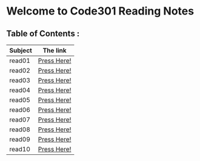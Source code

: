 # Welcome to Code301 Reading Notes

## Table of Contents :

| Subject | The link |
| --- | --- |
| read01 | [Press Here!](https://ahmedzatar.github.io/reading-notes/301/read01) |
| read02 | [Press Here!](https://ahmedzatar.github.io/reading-notes/301/read02) |
| read03 | [Press Here!](https://ahmedzatar.github.io/reading-notes/301/read03) |
| read04 | [Press Here!](https://ahmedzatar.github.io/reading-notes/301/read04) |
| read05 | [Press Here!](https://ahmedzatar.github.io/reading-notes/301/read05) |
| read06 | [Press Here!](https://ahmedzatar.github.io/reading-notes/301/read06) |
| read07 | [Press Here!](https://ahmedzatar.github.io/reading-notes/301/read07) |
| read08 | [Press Here!](https://ahmedzatar.github.io/reading-notes/301/read08) |
| read09 | [Press Here!](https://ahmedzatar.github.io/reading-notes/301/read09) |
| read10 | [Press Here!](https://ahmedzatar.github.io/reading-notes/301/read10) |



